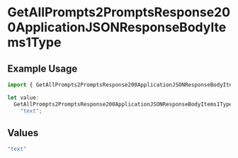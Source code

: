 # GetAllPrompts2PromptsResponse200ApplicationJSONResponseBodyItems1Type

## Example Usage

```typescript
import { GetAllPrompts2PromptsResponse200ApplicationJSONResponseBodyItems1Type } from "@orq-ai/node/models/operations";

let value:
  GetAllPrompts2PromptsResponse200ApplicationJSONResponseBodyItems1Type =
    "text";
```

## Values

```typescript
"text"
```